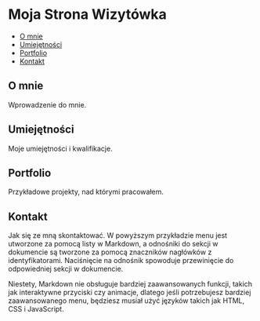 # Moja Strona Wizytówka

- [O mnie](#o-mnie)
- [Umiejętności](#umiejetnosci)
- [Portfolio](#portfolio)
- [Kontakt](#kontakt)

## O mnie

Wprowadzenie do mnie.

## Umiejętności

Moje umiejętności i kwalifikacje.

## Portfolio

Przykładowe projekty, nad którymi pracowałem.

## Kontakt

Jak się ze mną skontaktować.
W powyższym przykładzie menu jest utworzone za pomocą listy w Markdown, a odnośniki do sekcji w dokumencie są tworzone za pomocą znaczników nagłówków z identyfikatorami. Naciśnięcie na odnośnik spowoduje przewinięcie do odpowiedniej sekcji w dokumencie.

Niestety, Markdown nie obsługuje bardziej zaawansowanych funkcji, takich jak interaktywne przyciski czy animacje, dlatego jeśli potrzebujesz bardziej zaawansowanego menu, będziesz musiał użyć języków takich jak HTML, CSS i JavaScript.





